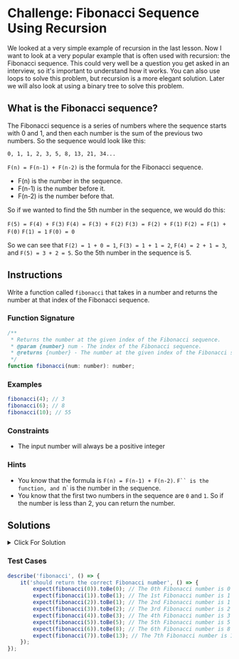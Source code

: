 # Challenge: Fibonacci Sequence Using Recursion

We looked at a very simple example of recursion in the last lesson. Now I want to look at a very popular example that is often used with recursion: the Fibonacci sequence. This could very well be a question you get asked in an interview, so it's important to understand how it works. You can also use loops to solve this problem, but recursion is a more elegant solution. Later we will also look at using a binary tree to solve this problem.

## What is the Fibonacci sequence?

The Fibonacci sequence is a series of numbers where the sequence starts with 0 and 1, and then each number is the sum of the previous two numbers. So the sequence would look like this:

`0, 1, 1, 2, 3, 5, 8, 13, 21, 34...`

`F(n) = F(n-1) + F(n-2)` is the formula for the Fibonacci sequence.

-   F(n) is the number in the sequence.
-   F(n-1) is the number before it.
-   F(n-2) is the number before that.

So if we wanted to find the 5th number in the sequence, we would do this:

`F(5) = F(4) + F(3)`
`F(4) = F(3) + F(2)`
`F(3) = F(2) + F(1)`
`F(2) = F(1) + F(0)`
`F(1) = 1`
`F(0) = 0`

So we can see that `F(2) = 1 + 0 = 1`, `F(3) = 1 + 1 = 2`, `F(4) = 2 + 1 = 3`, and `F(5) = 3 + 2 = 5`. So the 5th number in the sequence is 5.

## Instructions

Write a function called `fibonacci` that takes in a number and returns the number at that index of the Fibonacci sequence.

### Function Signature

```js
/**
 * Returns the number at the given index of the Fibonacci sequence.
 * @param {number} num - The index of the Fibonacci sequence.
 * @returns {number} - The number at the given index of the Fibonacci sequence.
 */
function fibonacci(num: number): number;
```

### Examples

```js
fibonacci(4); // 3
fibonacci(6); // 8
fibonacci(10); // 55
```

### Constraints

-   The input number will always be a positive integer

### Hints

-   You know that the formula is `F(n) = F(n-1) + F(n-2)`. `F`` is the function, and `n` is the number in the sequence.
-   You know that the first two numbers in the sequence are `0` and `1`. So if the number is less than 2, you can return the number.

## Solutions

<details>
  <summary>Click For Solution</summary>

```js
function fibonacci(num) {
    // Base case
    if (num < 2) return num;

    // Recursive case
    return fibonacci(num - 1) + fibonacci(num - 2);
}
```

### Explanation

-   We have what we call the `base case`, which is when the number is less than 2.
-   If this is true, we return the number.
-   If it is not true, we run the `recursive case`, which will return the sum of the previous two numbers. This will continue until the number is less than 2.

Let's look at this step by step using an example where input num is 5:

1. Initial Call: `fibonacci(5)` is called.
2. Recursive Call 1: `fibonacci(5)` calls `fibonacci(4) + fibonacci(3)`.
3. Recursive Call 2: `fibonacci(4)` calls `fibonacci(3) + fibonacci(2)`.
4. Recursive Call 3: `fibonacci(3)` calls `fibonacci(2) + fibonacci(1)`.
5. Base Case 1: `fibonacci(2)` returns 1.
6. Base Case 2: `fibonacci(1)` returns 1.
7. Unwinding Process: As the recursive calls return, the function accumulates the results:

-   `fibonacci(1)` returns 1.
-   `fibonacci(2)` returns 1.
-   `fibonacci(3)` returns `fibonacci(2) + fibonacci(1)` = 1 + 1 = `2`.
-   `fibonacci(4)` returns `fibonacci(3) + fibonacci(2)` = 2 + 1 = `3`.
-   `fibonacci(5)` returns `fibonacci(4) + fibonacci(3)` = 3 + 2 = `5`.

So, `fibonacci(5)` returns `5`, which is the fifth number in the Fibonacci sequence.

We could make this a one liner by using the ternary operator:

```js
const fibonacci = (num) => (num < 2 ? num : fibonacci(num - 1) + fibonacci(num - 2));
```

</details>

### Test Cases

```js
describe('fibonacci', () => {
    it('should return the correct Fibonacci number', () => {
        expect(fibonacci(0)).toBe(0); // The 0th Fibonacci number is 0
        expect(fibonacci(1)).toBe(1); // The 1st Fibonacci number is 1
        expect(fibonacci(2)).toBe(1); // The 2nd Fibonacci number is 1 (0 + 1)
        expect(fibonacci(3)).toBe(2); // The 3rd Fibonacci number is 2 (1 + 1)
        expect(fibonacci(4)).toBe(3); // The 4th Fibonacci number is 3 (1 + 2)
        expect(fibonacci(5)).toBe(5); // The 5th Fibonacci number is 5 (2 + 3)
        expect(fibonacci(6)).toBe(8); // The 6th Fibonacci number is 8 (3 + 5)
        expect(fibonacci(7)).toBe(13); // The 7th Fibonacci number is 13 (5 + 8)
    });
});
```
